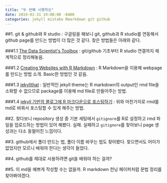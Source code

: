 ```yaml
---
title: "두 번째 시행착오"
date: 2019-01-31 19:00:00 -0400
categories: jekyll mistake Rmarkdown git github
---
```


##1. git & github와 R studio : 구글링을 해보니 git, github과 R studio를 연동해서 github page를 만드는 방법이 더 많은 것 같다. 찾은 방법들은 아래와 같다. 

###1.1 [The Data Scientist's Toolbox] : git/github 기초부터 R studio 연결까지 체계적으로 정리해놓음. 

###1.2 [Creating Websites with R Markdown] : R Markdown을 이용해 webpage를 만드는 방법 소개. Basic한 방법인 것 같음.

###1.3 [jekyllthat] : 일반적인 jekyll theme는 R markdown의 output인 rmd file을 소화할 수 없으므로 package를 이용해 md file로 만들어주는 방법. 

###1.4 [jekyll 기반의 블로그에 R 마크다운으로 포스팅하기] : 위와 마찬가지로 rmd를 md로 바꿔서 포스팅할 수 있게 해주는 방법. 

##2. 찾다보니 repository 생성 중 기본 세팅에서 `gitignore`를 R로 설정하고 rmd 파일을 업로드하는 방법이 있어 해봤다. 실패. 
실패하고 `gitignore`를 찾아보니 page 생성과는 다소 동떨어진 느낌이다. 

##3. github에서 폴더 만드는 법, 폴더 이름 바꾸는 법도 찾아봤다. 찾으면서도 어이가 없었지만 모르니 배워야 한다는 생각이 들었다. 

##4. github를 제대로 사용하려면 git을 배워야 하는 걸까? 

##5. 이 md을 예쁘게 작성할 수는 없을까. R markdown 컨닝 페이퍼처럼 문법 정리를 찾아봐야겠다. 



[The Data Scientist's Toolbox]: http://datasciencespecialization.github.io/toolbox/
[Creating Websites with R Markdown]: https://bookdown.org/yihui/blogdown/
[jekyllthat]: https://github.com/ColinFay/jekyllthat
[jekyll 기반의 블로그에 R 마크다운으로 포스팅하기]: http://otzslayer.github.io/r/jekyll-with-R-markdown/
